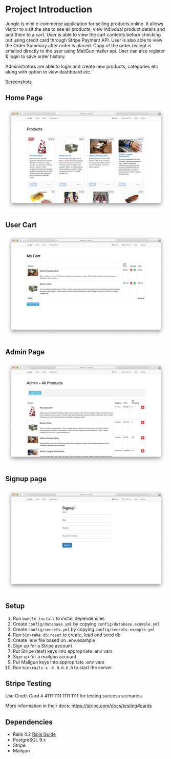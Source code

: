 # Project Introduction

Jungle is mini e-commerce application for selling products online. It allows visitor to visit the site to see all products, view indivdual product details and add them to a cart. User is able to view the cart contents before checking out using credit card through Stripe Payment API. User is also able to view the Order Summary after order is placed. Copy of the order reciept is emailed directly to the user using MailGun mailer api. User can also register & login to save order history.

Administrators are able to login and create new products, categories etc along with option to view dashboard etc.

Screenshots

## Home Page

![Home Page](https://raw.githubusercontent.com/letsandeepio/jungle-rails/master/screenshots/homepage.png)

## User Cart

![User Cart](https://raw.githubusercontent.com/letsandeepio/jungle-rails/master/screenshots/cart.png)

## Admin Page

![Admin Page](https://raw.githubusercontent.com/letsandeepio/jungle-rails/master/screenshots/admin-product.png)

## Signup page

![Signup page](https://raw.githubusercontent.com/letsandeepio/jungle-rails/master/screenshots/signup-page.png)

## Setup

1. Run `bundle install` to install dependencies
2. Create `config/database.yml` by copying `config/database.example.yml`
3. Create `config/secrets.yml` by copying `config/secrets.example.yml`
4. Run `bin/rake db:reset` to create, load and seed db
5. Create .env file based on .env.example
6. Sign up for a Stripe account
7. Put Stripe (test) keys into appropriate .env vars
8. Sign up for a mailgun account
9. Put Mailgun keys into appropriate .env vars
10. Run `bin/rails s -b 0.0.0.0` to start the server

## Stripe Testing

Use Credit Card # 4111 1111 1111 1111 for testing success scenarios.

More information in their docs: <https://stripe.com/docs/testing#cards>

## Dependencies

- Rails 4.2 [Rails Guide](http://guides.rubyonrails.org/v4.2/)
- PostgreSQL 9.x
- Stripe
- Mailgun
